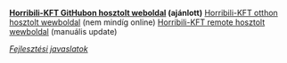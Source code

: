 **[Horribili-KFT GitHubon hosztolt weboldal](https://horribili-fejlesztok.github.io/Horribili-KFT/) (ajánlott)**
[Horribili-KFT otthon hosztolt wewboldal](https://horribili.zapto.org/) (nem mindíg online)
[Horribili-KFT remote hosztolt wewboldal](https://horribili.kesug.com/) (manuális update)  

*[Fejlesztési javaslatok](/fejlesztési%20javaslatok.md)*